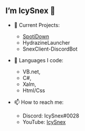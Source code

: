 ## I’m IcySnex 👋
- 👀 Current Projects:
  - [SpotiDown](https://github.com/IcySnex/SpotiDown)
  - HydrazineLauncher
  - SnexClient-DiscordBot
  
  
- 🌱 Languages I code:
  - VB.net,
  - C#,
  - Xalm,
  - Html/Css
  
  
- 📫 How to reach me:
  - Discord: IcySnex#0028
  - YouTube: [IcySnex](https://www.youtube.com/channel/UCiaH5KyxTwmd57tbDLX5gmw)

<!---
IcySnex/IcySnex is a ✨ special ✨ repository because its `README.md` (this file) appears on your GitHub profile.
You can click the Preview link to take a look at your changes.
--->
